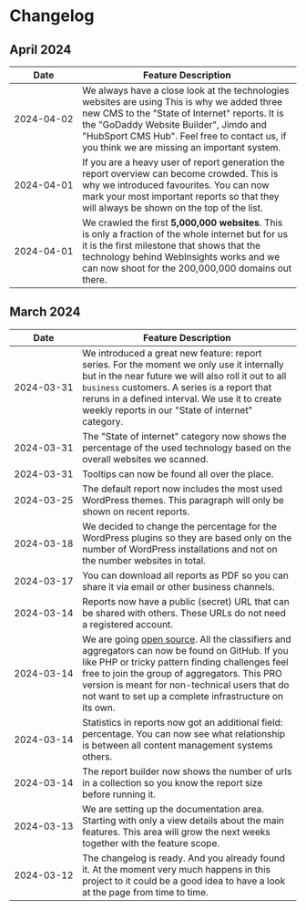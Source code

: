 # Changelog


## April 2024

| Date                    | Feature Description                                                                                                                                                                                                                                                                    |
|-------------------------|----------------------------------------------------------------------------------------------------------------------------------------------------------------------------------------------------------------------------------------------------------------------------------------|
| <nobr>2024-04-02</nobr> | We always have a close look at the technologies websites are using This is why we added three new CMS to the "State of Internet" reports. It is the "GoDaddy Website Builder", Jimdo and "HubSport CMS Hub". Feel free to contact us, if you think we are missing an important system. |
| <nobr>2024-04-01</nobr> | If you are a heavy user of report generation the report overview can become crowded. This is why we introduced favourites. You can now mark your most important reports so that they will always be shown on the top of the list.                                                      |
| <nobr>2024-04-01</nobr> | We crawled the first **5,000,000 websites**. This is only a fraction of the whole internet but for us it is the first milestone that shows that the technology behind WebInsights works and we can now shoot for the 200,000,000 domains out there.                                    |


## March 2024

| Date                    | Feature Description                                                                                                                                                                                                                                                                                                                                                  |
|-------------------------|----------------------------------------------------------------------------------------------------------------------------------------------------------------------------------------------------------------------------------------------------------------------------------------------------------------------------------------------------------------------|
| <nobr>2024-03-31</nobr> | We introduced a great new feature: report series. For the moment we only use it internally but in the near future we will also roll it out to all `business` customers. A series is a report that reruns in a defined interval. We use it to create weekly reports in our "State of internet" category.                                                              |
| <nobr>2024-03-31</nobr> | The "State of internet" category now shows the percentage of the used technology based on the overall websites we scanned.                                                                                                                                                                                                                                           |
| <nobr>2024-03-31</nobr> | Tooltips can now be found all over the place.                                                                                                                                                                                                                                                                                                                        |
| <nobr>2024-03-25</nobr> | The default report now includes the most used WordPress themes. This paragraph will only be shown on recent reports.                                                                                                                                                                                                                                                 |
| <nobr>2024-03-18</nobr> | We decided to change the percentage for the WordPress plugins so they are based only on the number of WordPress installations and not on the number websites in total.                                                                                                                                                                                               |
| <nobr>2024-03-17</nobr> | You can download all reports as PDF so you can share it via email or other business channels.                                                                                                                                                                                                                                                                        |
| <nobr>2024-03-14</nobr> | Reports now have a public (secret) URL that can be shared with others. These URLs do not need a registered account.                                                                                                                                                                                                                                                  |
| 2024-03-14              | We are going [open source](https://github.com/startwind/webinsights-classifier). All the classifiers and aggregators can now be found on GitHub. If you like PHP or tricky pattern finding challenges feel free to join the group of aggregators. This PRO version is meant for non-technical users that do not want to set up a complete infrastructure on its own. |
| 2024-03-14              | Statistics in reports now got an additional field: percentage. You can now see what relationship is between all content management systems others.                                                                                                                                                                                                                   |
| 2024-03-14              | The report builder now shows the number of urls in a collection so you know the report size before running it.                                                                                                                                                                                                                                                       |
| 2024-03-13              | We are setting up the documentation area. Starting with only a view details about the main features. This area will grow the next weeks together with the feature scope.                                                                                                                                                                                             |
| 2024-03-12              | The changelog is ready. And you already found it. At the moment very much happens in this project to it could be a good idea to have a look at the page from time to time.                                                                                                                                                                                           |
